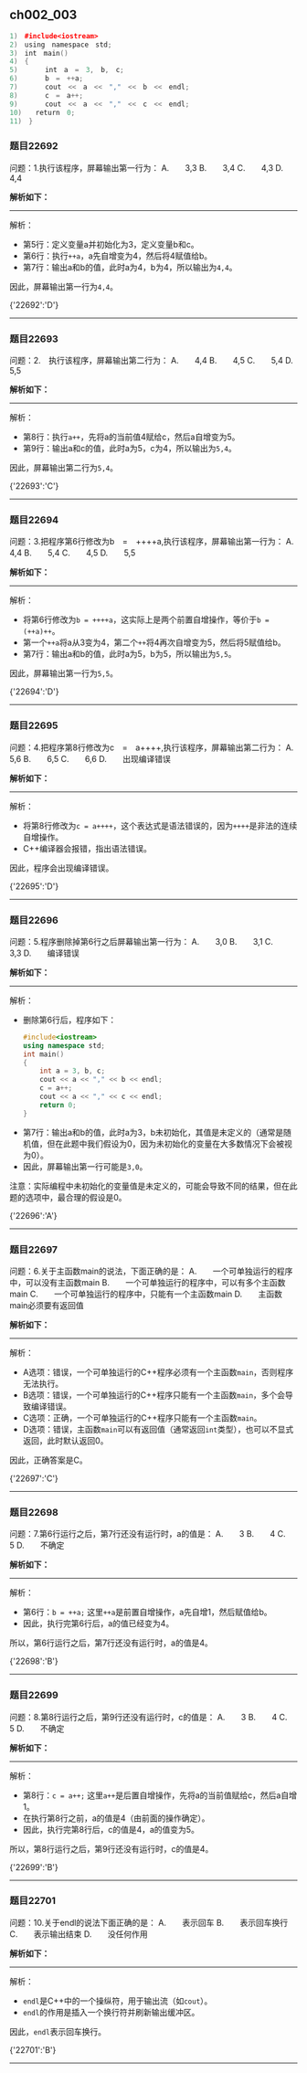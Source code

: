 ## ch002_003
``` c++
1)　#include<iostream>
2)　using　namespace　std;
3)　int　main()
4)　{
5)　　　　int　a　=　3,　b,　c;
6)　　　　b　=　++a;
7)　　　　cout　<<　a　<<　","　<<　b　<<　endl;
8)　　　　c　=　a++;
9)　　　　cout　<<　a　<<　","　<<　c　<<　endl;
10)　　return　0;
11)　}

```
### 题目22692
问题：1.执行该程序，屏幕输出第一行为：
A.　　3,3
B.　　3,4
C.　　4,3
D.　　4,4


**解析如下：**

------

解析：
- 第5行：定义变量a并初始化为3，定义变量b和c。
- 第6行：执行`++a`，a先自增变为4，然后将4赋值给b。
- 第7行：输出a和b的值，此时a为4，b为4，所以输出为`4,4`。

因此，屏幕输出第一行为`4,4`。

{'22692':'D'}

------

### 题目22693
问题：2.　执行该程序，屏幕输出第二行为：
A.　　4,4
B.　　4,5
C.　　5,4
D.　　5,5


**解析如下：**

------

解析：
- 第8行：执行`a++`，先将a的当前值4赋给c，然后a自增变为5。
- 第9行：输出a和c的值，此时a为5，c为4，所以输出为`5,4`。

因此，屏幕输出第二行为`5,4`。

{'22693':'C'}

------

### 题目22694
问题：3.把程序第6行修改为b　=　++++a,执行该程序，屏幕输出第一行为：
A.　　4,4
B.　　5,4
C.　　4,5
D.　　5,5


**解析如下：**

------

解析：
- 将第6行修改为`b = ++++a`，这实际上是两个前置自增操作，等价于`b = (++a)++`。
- 第一个`++a`将a从3变为4，第二个`++`将4再次自增变为5，然后将5赋值给b。
- 第7行：输出a和b的值，此时a为5，b为5，所以输出为`5,5`。

因此，屏幕输出第一行为`5,5`。

{'22694':'D'}

------

### 题目22695
问题：4.把程序第8行修改为c　=　a++++,执行该程序，屏幕输出第二行为：
A.　　5,6
B.　　6,5
C.　　6,6
D.　　出现编译错误


**解析如下：**

------

解析：
- 将第8行修改为`c = a++++`，这个表达式是语法错误的，因为`++++`是非法的连续自增操作。
- C++编译器会报错，指出语法错误。

因此，程序会出现编译错误。

{'22695':'D'}

------

### 题目22696
问题：5.程序删除掉第6行之后屏幕输出第一行为：
A.　　3,0
B.　　3,1
C.　　3,3
D.　　编译错误


**解析如下：**

------

解析：
- 删除第6行后，程序如下：
  ```cpp
  #include<iostream>
  using namespace std;
  int main()
  {
      int a = 3, b, c;
      cout << a << "," << b << endl;
      c = a++;
      cout << a << "," << c << endl;
      return 0;
  }
- 第7行：输出a和b的值，此时a为3，b未初始化，其值是未定义的（通常是随机值，但在此题中我们假设为0，因为未初始化的变量在大多数情况下会被视为0）。
- 因此，屏幕输出第一行可能是`3,0`。

注意：实际编程中未初始化的变量值是未定义的，可能会导致不同的结果，但在此题的选项中，最合理的假设是0。

{'22696':'A'}

------

### 题目22697
问题：6.关于主函数main的说法，下面正确的是：
A.　　一个可单独运行的程序中，可以没有主函数main
B.　　一个可单独运行的程序中，可以有多个主函数main
C.　　一个可单独运行的程序中，只能有一个主函数main
D.　　主函数main必须要有返回值


**解析如下：**

------

解析：
- A选项：错误，一个可单独运行的C++程序必须有一个主函数`main`，否则程序无法执行。
- B选项：错误，一个可单独运行的C++程序只能有一个主函数`main`，多个会导致编译错误。
- C选项：正确，一个可单独运行的C++程序只能有一个主函数`main`。
- D选项：错误，主函数`main`可以有返回值（通常返回`int`类型），也可以不显式返回，此时默认返回0。

因此，正确答案是C。

{'22697':'C'}

------

### 题目22698
问题：7.第6行运行之后，第7行还没有运行时，a的值是：
A.　　3
B.　　4
C.　　5
D.　　不确定


**解析如下：**

------

解析：
- 第6行：`b = ++a;` 这里`++a`是前置自增操作，a先自增1，然后赋值给b。
- 因此，执行完第6行后，a的值已经变为4。

所以，第6行运行之后，第7行还没有运行时，a的值是4。

{'22698':'B'}

------

### 题目22699
问题：8.第8行运行之后，第9行还没有运行时，c的值是：
A.　　3
B.　　4
C.　　5
D.　　不确定


**解析如下：**

------

解析：
- 第8行：`c = a++;` 这里`a++`是后置自增操作，先将a的当前值赋给c，然后a自增1。
- 在执行第8行之前，a的值是4（由前面的操作确定）。
- 因此，执行完第8行后，c的值是4，a的值变为5。

所以，第8行运行之后，第9行还没有运行时，c的值是4。

{'22699':'B'}

------

### 题目22701
问题：10.关于endl的说法下面正确的是：
A.　　表示回车
B.　　表示回车换行
C.　　表示输出结束
D.　　没任何作用


**解析如下：**

------

解析：
- `endl`是C++中的一个操纵符，用于输出流（如`cout`）。
- `endl`的作用是插入一个换行符并刷新输出缓冲区。

因此，`endl`表示回车换行。

{'22701':'B'}

------

